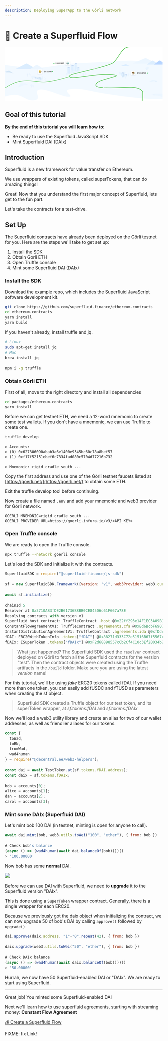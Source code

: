 ```yaml
---
description: Deploying SuperApp to the Görli network
---
```


# 🔀 Create a Superfluid Flow

![](../.gitbook/assets/image%20%285%29.png)

## Goal of this tutorial

**By the end of this tutorial you will learn how to**:

- Be ready to use the Superfluid JavaScript SDK
- Mint Superfluid DAI \(DAIx\)

## Introduction

Superfluid is a new framework for value transfer on Ethereum.

We use wrappers of existing tokens, called superTokens, that can do amazing things!

Great! Now that you understand the first major concept of Superfluid, lets get to the fun part.

Let's take the contracts for a test-drive.

## Set Up

The Superfluid contracts have already been deployed on the Görli testnet for you. Here are the steps we'll take to get set up:

1. Install the SDK
2. Obtain Gorli ETH
3. Open Truffle console
4. Mint some Superfluid DAI \(DAIx\)

### Install the SDK

Download the example repo, which includes the Superfluid JavaScript software development kit.

```bash
git clone https://github.com/superfluid-finance/ethereum-contracts
cd ethereum-contracts
yarn install
yarn build
```

If you haven't already, install truffle and jq.

```bash
# Linux
sudo apt-get install jq
# Mac
brew install jq

npm i -g truffle
```

### Obtain Görli ETH

First of all, move to the right directory and install all dependencies

```bash
cd packages/ethereum-contracts
yarn install
```

Before we can get testnet ETH, we need a 12-word mnemonic to create some test wallets. If you don't have a mnemonic, we can use Truffle to create one.

```text
truffle develop

> Accounts:
> (0) 0x627306090abab3a6e1400e9345bc60c78a8bef57
> (1) 0xf17f52151ebef6c7334fad080c5704d77216b732

> Mnemonic: rigid cradle south ...
```

Copy the first address and use one of the Görli testnet faucets listed at [https://goerli.net/](https://goerli.net/) to obtain some ETH.

Exit the truffle develop tool before continuing.

Now create a file named `.env` and add your mnemonic and web3 provider for Görli network.

```text
GOERLI_MNEMONIC=rigid cradle south ...
GOERLI_PROVIDER_URL=https://goerli.infura.io/v3/<API_KEY>
```

### Open Truffle console

We are ready to open the Truffle console.

```bash
npx truffle --network goerli console
```

Let's load the SDK and initialize it with the contracts.

```javascript
SuperfluidSDK = require("@superfluid-finance/js-sdk")

sf = new SuperfluidSDK.Framework({version: "v1", web3Provider: web3.currentProvider, tokens: ["fDAI"] })

await sf.initialize()

chainId 5
Resolver at 0x3710AB3fDE2B61736B8BB0CE845D6c61F667a78E
Resolving contracts with version v1
Superfluid host contract: TruffleContract .host @0x22ff293e14F1EC3A09B137e9e06084AFd63adDF9
ConstantFlowAgreementV1: TruffleContract .agreements.cfa @0xEd6BcbF6907D4feEEe8a8875543249bEa9D308E8 | Helper .cfa
InstantDistributionAgreementV1: TruffleContract .agreements.ida @0xfDdcdac21D64B639546f3Ce2868C7EF06036990c | Helper .ida
fDAI: ERC20WithTokenInfo .tokens["fDAI"] @0x88271d333C72e51516B67f5567c728E702b3eeE8
fDAIx: ISuperToken .tokens["fDAIx"] @0xF2d68898557cCb2Cf4C10c3Ef2B034b2a69DAD00
```

> What just happened? The Superfluid SDK used the `resolver` contract deployed on Görli to fetch all the Superfluid contracts for the version "test". Then the contract objects were created using the Truffle artifacts in the `/build` folder.
> Make sure you are using the latest _version_ name!

For this tutorial, we'll be using _fake_ ERC20 tokens called fDAI. If you need more than one token, you can easily add fUSDC and fTUSD as parameters when creating the sf object.

> Superfluid SDK created a Truffle object for our test token, and its superToken wrapper, at _sf.tokens.fDAI_ and _sf.tokens.fDAIx_

Now we'll load a web3 utility library and create an alias for two of our wallet addresses, as well as friendlier aliases for our tokens.

```javascript
const {
  toWad,
  toBN,
  fromWad,
  wad4human
} = require("@decentral.ee/web3-helpers");

const dai = await TestToken.at(sf.tokens.fDAI.address);
const daix = sf.tokens.fDAIx;

bob = accounts[0];
alice = accounts[1];
dan = accounts[2];
carol = accounts[3];
```

### Mint some DAIx \(Superfluid DAI\)

Let's mint bob 100 DAI \(in testnet, minting is open for anyone to call\).

```javascript
await dai.mint(bob, web3.utils.toWei("100", "ether"), { from: bob })

# Check bob's balance
(async () => (wad4human(await dai.balanceOf(bob))))()
> '100.00000'
```

Now bob has some **normal** DAI.

![](https://github.com/superfluid-finance/superfluid-protocol-docs/tree/c0acd5ac6cab2baecb39b5b01b35daa9f175c468/img/cmon.png)

Before we can use DAI with Superfluid, we need to **upgrade** it to the Superfluid version "DAIx".

This is done using a `SuperToken` wrapper contract. Generally, there is a single wrapper for each ERC20.

Because we previously got the daix object when initializing the contract, we can now upgrade 50 of bob's DAI by calling `approve()` followed by `upgrade()`

```javascript
dai.approve(daix.address, "1"+"0".repeat(42), { from: bob })

daix.upgrade(web3.utils.toWei("50", "ether"), { from: bob })

# Check DAIx balance
(async () => (wad4human(await daix.balanceOf(bob))))()
> '50.00000'
```

Hurrah, we now have 50 Superfluid-enabled DAI or "DAIx". We are ready to start using Superfluid.

---

Great job! You minted some Superfluid-enabled DAI

Next we'll learn how to use superfluid agreements, starting with streaming money: **Constant Flow Agreement**

[💰 Create a Superfluid Flow](https://github.com/superfluid-finance/superfluid-protocol-docs/tree/c0acd5ac6cab2baecb39b5b01b35daa9f175c468/tutorials/instant-distribution/README.md)

FIXME: fix Link!
